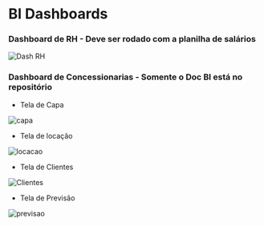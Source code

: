 # BI Dashboards

### Dashboard de RH - Deve ser rodado com a planilha de salários

![Dash RH](https://github.com/marreapato/BI_Dashboards/assets/50274278/10f63fb1-b2dd-4220-855e-c9be082bd7fc)

### Dashboard de Concessionarias - Somente o Doc BI está no repositório

 - Tela de Capa

![capa](https://github.com/marreapato/BI_Dashboards/assets/50274278/6997b216-f213-485b-b8cd-797ee4c4315a)

 - Tela de locação

![locacao](https://github.com/marreapato/BI_Dashboards/assets/50274278/08700738-0372-4488-9487-0368d0656168)

 - Tela de Clientes

![Clientes](https://github.com/marreapato/BI_Dashboards/assets/50274278/eece4f6d-b4a0-4423-906d-16e23b3d1155)

 - Tela de Previsão

![previsao](https://github.com/marreapato/BI_Dashboards/assets/50274278/200daace-dc57-4a46-8f5d-d69ffdbac345)

